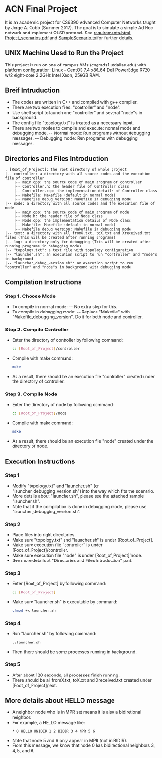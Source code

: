 # ACN Final Project

It is an academic project for CS6390 Advanced Computer Networks taught by Jorge A. Cobb (Summer 2017). The goal is to simulate a simple Ad Hoc network and implement OLSR protocol. See [requirements.html](https://github.com/nakhuang/Simulation-of-Ad-Hod-Network/blob/master/requirements.html), [Project_scenarios.pdf](https://github.com/nakhuang/Simulation-of-Ad-Hod-Network/blob/master/Project_scenarios.pdf) and [SampleScenario.txt](https://github.com/nakhuang/Simulation-of-Ad-Hod-Network/blob/master/SampleScenario.txt)for further details.

## UNIX Machine Uesd to Run the Project 

This project is run on one of campus VMs (csgrads1.utdallas.edu) with platform configuration: Linux – CentOS 7.4 x86_64 Dell PowerEdge R720 w/2 eight-core 2.2GHz Intel Xeon, 256GB RAM.

## Breif Intruduction

- The codes are written in C++ and compiled with g++ compiler.
- There are two execution files: "controller" and "node".
- Use shell script to launch one "controller" and several "node"s in background.
- The config file "topology.txt" is treated as a necessary input.
- There are two modes to compile and execute: normal mode and debugging mode.
-- Normal mode: Run programs without debugging messages.
-- Debugging mode: Run programs with debugging messages.

## Directories and Files Introduction

``` text
. [Root_of_Project]: the root directory of whole project
|-- controller: a directory with all source codes and the execution file of controller
    |-- main.cpp: the source code of main program of controller
    |-- Controller.h: the header file of Controller class
    |-- Controller.cpp: the implementation details of Controller class
    |-- Makefile: Makefile (default in normal mode)
    |-- Makefile_debug_version: Makefile in debugging mode
|-- node: a directory with all source codes and the execution file of node
    |-- main.cpp: the source code of main program of node
    |-- Node.h: the header file of Node class
    |-- Node.cpp: the implementation details of Node class
    |-- Makefile: Makefile (default in normal mode)
    |-- Makefile_debug_version: Makefile in debugging mode
|-- text: a directory with all fromX.txt, toX.txt and Xreceived.txt files (This will be created after running programs)
|-- log: a directory only for debugging (This will be created after running programs in debugging mode)
|-- "topology.txt": a text file with topology configuration
|-- "launcher.sh": an execution script to run "controller" and "node"s in background
|-- "launcher_debug_version.sh": an execution script to run "controller" and "node"s in background with debugging mode
```

## Compilation Instructions

### Step 1. Choose Mode

- To compile in normal mode:
-- No extra step for this.
- To compile in debugging mode:
-- Replace "Makefile" with "Makefile_debugging_version". Do it for both node and controller.

### Step 2. Compile Controller
 
- Enter the directory of controller by following command:
    ``` sh
    cd [Root_of_Project]/controller
    ```
- Compile with make command:
    ``` sh
    make
    ```
- As a result, there should be an execution file "controller" created under the directory of controller.

### Step 3. Compile Node

- Enter the directory of node by following command:
    ``` sh
    cd [Root_of_Project]/node
    ```
- Compile with make command:
    ``` sh
    make
    ```
- As a result, there should be an execution file "node" created under the directory of node.

## Execution Instructions

### Step 1

- Modify "topology.txt" and "launcher.sh" (or "launcher_debugging_version.sh") into the way which fits the scenario.
- More details about "launcher.sh", please see the attached sample "launcher.sh".
- Note that if the compilation is done in debugging mode, please use "launcher_debugging_version.sh".

### Step 2 

- Place files into right directories. 
- Make sure "topology.txt" and "launcher.sh" is under [Root_of_Project].
- Make sure execution file "controller" is under [Root_of_Project]/controller.
- Make sure execution file "node" is under [Root_of_Project]/node.
- See more details at "Directories and Files Introduction" part.
 
### Step 3

- Enter [Root_of_Project] by following command:
  ``` sh
  cd [Root_of_Project]
  ```
- Make sure "launcher.sh" is executable by command:
  ``` sh
  chmod +x launcher.sh
  ```

### Step 4

- Run "launcher.sh" by following command:
  ``` sh
  ./launcher.sh
  ```
- Then there should be some processes running in background.

### Step 5
- After about 120 seconds, all processes finish running.
- There should be all fromX.txt, toX.txt and Xreceived.txt created under [Root_of_Project]/text.

## More details about HELLO message

- A neighbor node who is in MPR set means it is also a bidiretional neighbor.
- For example, a HELLO message like: 
    ``` text
    * 0 HELLO UNIDIR 1 2 BIDIR 3 4 MPR 5 6
    ```
- Note that node 5 and 6 only appear in MPR (not in BIDIR).
- From this message, we know that node 0 has bidirectional neighbors 3, 4, 5, and 6.
